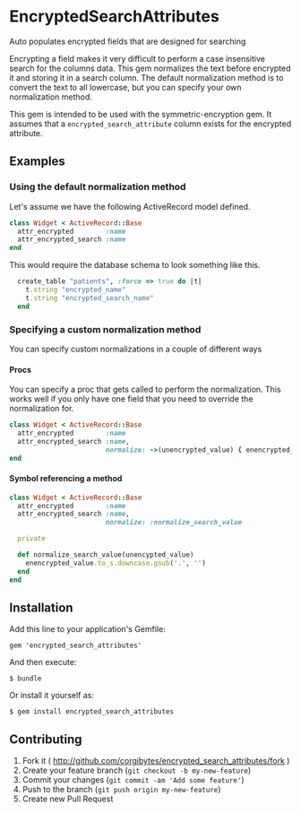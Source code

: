 # EncryptedSearchAttributes

Auto populates encrypted fields that are designed for searching

Encrypting a field makes it very difficult to perform a case insensitive search for the columns data. This gem normalizes the text before encrypted it and storing it in a search column. The default normalization method is to convert the text to all lowercase, but you can specify your own normalization method.

This gem is intended to be used with the symmetric-encryption gem. It assumes that a `encrypted_search_attribute` column exists for the encrypted attribute.

## Examples

### Using the default normalization method

Let's assume we have the following ActiveRecord model defined.

```ruby
class Widget < ActiveRecord::Base
  attr_encrypted        :name
  attr_encrypted_search :name
end
```

This would require the database schema to look something like this.

```ruby
  create_table "patients", :force => true do |t|
    t.string "encrypted_name"
    t.string "encrypted_search_name"
  end
```

### Specifying a custom normalization method

You can specify custom normalizations in a couple of different ways

#### Procs

You can specify a proc that gets called to perform the normalization. This works well if you only have one field that you need to override the normalization for.

```ruby
class Widget < ActiveRecord::Base
  attr_encrypted        :name
  attr_encrypted_search :name,
                        normalize: ->(unencrypted_value) { enencrypted_value.to_s.downcase.gsub('.', '') }
end
```

#### Symbol referencing a method

```ruby
class Widget < ActiveRecord::Base
  attr_encrypted        :name
  attr_encrypted_search :name,
                        normalize: :normalize_search_value

  private

  def normalize_search_value(unencypted_value)
    enencrypted_value.to_s.downcase.gsub('.', '')
  end
end
```

## Installation

Add this line to your application's Gemfile:

    gem 'encrypted_search_attributes'

And then execute:

    $ bundle

Or install it yourself as:

    $ gem install encrypted_search_attributes

## Contributing

1. Fork it ( http://github.com/corgibytes/encrypted_search_attributes/fork )
2. Create your feature branch (`git checkout -b my-new-feature`)
3. Commit your changes (`git commit -am 'Add some feature'`)
4. Push to the branch (`git push origin my-new-feature`)
5. Create new Pull Request
